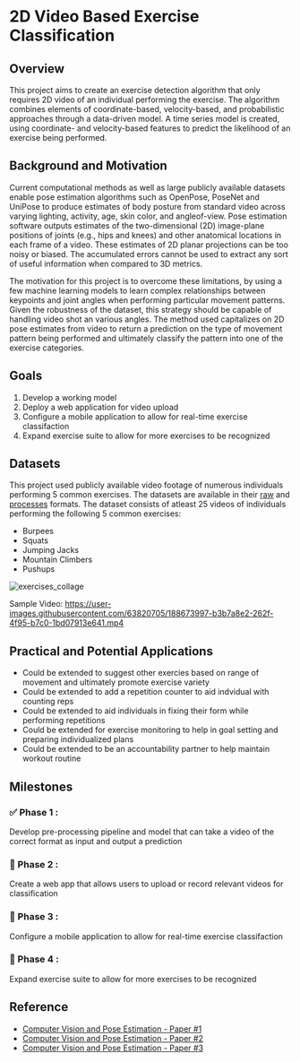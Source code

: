 # 2D Video Based Exercise Classification 

## Overview

This project aims to create an exercise detection algorithm that only requires 2D video of an individual performing the exercise. The algorithm combines elements of coordinate-based, velocity-based, and probabilistic approaches through a data-driven model. A time series model is created, using coordinate- and velocity-based features to predict the likelihood of an exercise being performed.

## Background and Motivation

Current computational methods as well as large publicly available datasets enable pose estimation algorithms such as OpenPose, PoseNet and UniPose to produce estimates of body posture from standard video across varying lighting, activity, age, skin color, and angleof-view.  Pose estimation software outputs estimates of the two-dimensional (2D) image-plane positions of joints (e.g., hips and knees) and other anatomical locations in each frame of a video. These estimates of 2D planar projections can be too noisy or biased.  The accumulated errors cannot be used to extract any sort of useful information when compared to 3D metrics.

The motivation for this project is to overcome these limitations, by using a few machine learning models to learn complex relationships between keypoints and joint angles when performing particular movement patterns.  Given the robustness of the dataset, this strategy should be capable of handling video shot an various angles. The method used capitalizes on 2D pose estimates from video to return a prediction on the type of movement pattern being performed and ultimately classify the pattern into one of the exercise categories.

## Goals

1. Develop a working model
2. Deploy a web application for video upload
3. Configure a mobile application to allow for real-time exercise classifaction
4. Expand exercise suite to allow for more exercises to be recognized 

## Datasets

This project used publicly available video footage of numerous individuals performing 5 common exercises. The datasets are available in their [raw](https://drive.google.com/drive/folders/1A9l2agr-vH47Ka-0sNSCWGHg8ZNNzUwJ?usp=sharing) and [processes](https://drive.google.com/drive/folders/1s-H1MJ2RzYzeVfOQikYDZ_T20dsnMDQ8?usp=sharing) formats. The dataset consists of atleast 25 videos of individuals performing the following 5 common exercises: 

- Burpees
- Squats
- Jumping Jacks
- Mountain Climbers
- Pushups

![exercises_collage](https://user-images.githubusercontent.com/63820705/188683690-c37e7862-db58-4479-86cb-d55682443a7b.jpg)

Sample Video: https://user-images.githubusercontent.com/63820705/188673997-b3b7a8e2-262f-4f95-b7c0-1bd07913e641.mp4

## Practical and Potential Applications

- Could be extended to suggest other exercies based on range of movement and ultimately promote exercise variety
- Could be extended to add a repetition counter to aid indvidual with counting reps
- Could be extended to aid individuals in fixing their form while performing repetitions
- Could be extended for exercise monitoring to help in goal setting and preparing individualized plans
- Could be extended to be an accountability partner to help maintain workout routine
  
## Milestones

### :white_check_mark: Phase 1 :
Develop pre-processing pipeline and model that can take a video of the correct format as input and output a prediction

### :white_square_button: Phase 2 :
Create a web app that allows users to upload or record relevant videos for classification

### :white_square_button: Phase 3 : 
Configure a mobile application to allow for real-time exercise classifaction

### :white_square_button: Phase 4 :
Expand exercise suite to allow for more exercises to be recognized 

## Reference

- [Computer Vision and Pose Estimation - Paper #1](https://arxiv.org/pdf/2005.03194.pdf)
- [Computer Vision and Pose Estimation - Paper #2](https://www.researchgate.net/publication/333625301_Workout_Type_Recognition_and_Repetition_Counting_with_CNNs_from_3D_Acceleration_Sensed_on_the_Chest)
- [Computer Vision and Pose Estimation - Paper #3](https://eprints.leedsbeckett.ac.uk/id/eprint/5932/1/AutomaticRecognitionofPhysicalExercisesPerformedbyStrokeSurvivorstoImproveRemoteRehabilitationAM-MONEKOSSO.pdf)

